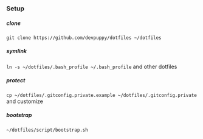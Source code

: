 ### Setup
##### clone
`git clone https://github.com/devpuppy/dotfiles ~/dotfiles`
##### symlink
`ln -s ~/dotfiles/.bash_profile ~/.bash_profile` and other dotfiles
##### protect
`cp ~/dotfiles/.gitconfig.private.example ~/dotfiles/.gitconfig.private` and customize
##### bootstrap
`~/dotfiles/script/bootstrap.sh`
